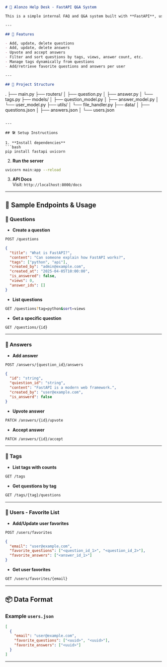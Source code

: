 ```markdown
# 🧠 Alonzo Help Desk - FastAPI Q&A System

This is a simple internal FAQ and Q&A system built with **FastAPI**, using **JSON files for storage**. It supports managing questions, answers, tags, and user favorite lists.

---

## 🚀 Features

- Add, update, delete questions
- Add, update, delete answers
- Upvote and accept answers
- Filter and sort questions by tags, views, answer count, etc.
- Manage tags dynamically from questions
- Add/retrieve favorite questions and answers per user

---

## 📁 Project Structure

```
.
├── main.py
├── routers/
│   ├── question.py
│   ├── answer.py
│   └── tags.py
├── models/
│   ├── question_model.py
│   ├── answer_model.py
│   └── user_model.py
├── utils/
│   └── file_handler.py
├── data/
│   ├── questions.json
│   ├── answers.json
│   └── users.json
```

---

## 🛠️ Setup Instructions

1. **Install dependencies**  
```bash
pip install fastapi uvicorn
```

2. **Run the server**  
```bash
uvicorn main:app --reload
```

3. **API Docs**  
Visit: `http://localhost:8000/docs`

---

## 🧪 Sample Endpoints & Usage

### 🔹 Questions

- **Create a question**
```bash
POST /questions
```

```json
{
  "title": "What is FastAPI?",
  "content": "Can someone explain how FastAPI works?",
  "tags": ["python", "api"],
  "created_by": "admin@example.com",
  "created_at": "2025-04-05T10:00:00",
  "is_answered": false,
  "views": 0,
  "answer_ids": []
}
```

- **List questions**
```bash
GET /questions?tag=python&sort=views
```

- **Get a specific question**
```bash
GET /questions/{id}
```

---

### 🔹 Answers

- **Add answer**
```bash
POST /answers/{question_id}/answers
```

```json
{
  "id": "string",
  "quiestion_id": "string",
  "content": "FastAPI is a modern web framework.",
  "created_by": "user@example.com",
  "is_answerd": false
}
```

- **Upvote answer**
```bash
PATCH /answers/{id}/upvote
```

- **Accept answer**
```bash
PATCH /answers/{id}/accept
```

---

### 🔹 Tags

- **List tags with counts**
```bash
GET /tags
```

- **Get questions by tag**
```bash
GET /tags/{tag}/questions
```

---

### 🔹 Users - Favorite List

- **Add/Update user favorites**
```bash
POST /users/favorites
```

```json
{
  "email": "user@example.com",
  "favorite_questions": ["<question_id_1>", "<question_id_2>"],
  "favorite_answers": ["<answer_id_1>"]
}
```

- **Get user favorites**
```bash
GET /users/favorites/{email}
```

---

## 📦 Data Format

### Example `users.json`

```json
[
  {
    "email": "user@example.com",
    "favorite_questions": ["<uuid>", "<uuid>"],
    "favorite_answers": ["<uuid>"]
  }
]
```

---
